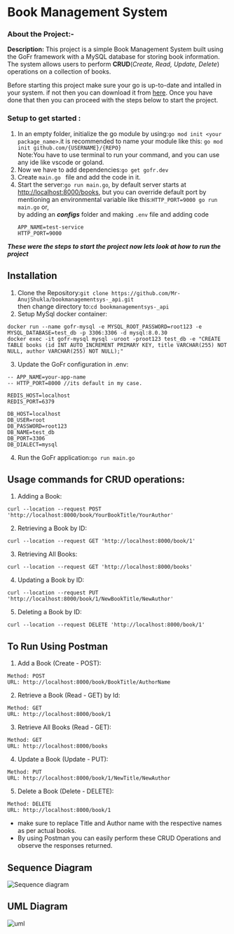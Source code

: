 # Book Management System

### About the Project:-
**Description:** This project is a simple Book Management System built using the GoFr framework with a MySQL database for storing book information.
The system allows users to perform **CRUD**(_Create, Read, Update, Delete_) operations on a collection of books.

Before starting this project make sure your go is up-to-date and intalled in your system.
if not then you can download it from [here](https://go.dev/).
Once you have done that then you can proceed with the steps below to start the project.

### Setup to get started :
1. In an empty folder, initialize the go module by using:`go mod init <your package_name>`.it is recommended to name your module like this: `go mod init github.com/{USERNAME}/{REPO}`<br>
Note:You have to use terminal to run your command, and you can use any ide like vscode or goland.<br>
2. Now we have to add dependencies:`go get gofr.dev`
3. Create `main.go ` file and add the code in it.
4. Start the server:`go run main.go`, by default server starts at [http://localhost:8000/books](http://localhost:8000/books), but you can override default port by mentioning an environmental variable
like this:`HTTP_PORT=9000 go run main.go`
 or,<br>
by adding an **_configs_** folder and making `.env` file and adding code
    ```
    APP_NAME=test-service
    HTTP_PORT=9000
    ```
   
**_These were the steps to start the project now lets look at how to run the project_**

## Installation
1. Clone the Repository:`git clone https://github.com/Mr-AnujShukla/bookmanagementsys-_api.git`<br>then change directory to:`cd bookmanagementsys-_api`
2. Setup MySql docker container:
```azure
docker run --name gofr-mysql -e MYSQL_ROOT_PASSWORD=root123 -e MYSQL_DATABASE=test_db -p 3306:3306 -d mysql:8.0.30
docker exec -it gofr-mysql mysql -uroot -proot123 test_db -e "CREATE TABLE books (id INT AUTO_INCREMENT PRIMARY KEY, title VARCHAR(255) NOT NULL, author VARCHAR(255) NOT NULL);"
```
3. Update the GoFr configuration in .env:
```azure
-- APP_NAME=your-app-name
-- HTTP_PORT=8000 //its default in my case.

REDIS_HOST=localhost
REDIS_PORT=6379

DB_HOST=localhost
DB_USER=root
DB_PASSWORD=root123
DB_NAME=test_db
DB_PORT=3306
DB_DIALECT=mysql

```
4. Run the GoFr application:`go run main.go`

## Usage commands for CRUD operations:
1. Adding a Book:
```azure
curl --location --request POST 'http://localhost:8000/book/YourBookTitle/YourAuthor'
```
2. Retrieving a Book by ID:
```azure
curl --location --request GET 'http://localhost:8000/book/1'
```
3. Retrieving All Books:
```azure
curl --location --request GET 'http://localhost:8000/books'
```
4. Updating a Book by ID:
```azure
curl --location --request PUT 'http://localhost:8000/book/1/NewBookTitle/NewAuthor'
``` 
5. Deleting a Book by ID:
```azure
curl --location --request DELETE 'http://localhost:8000/book/1'
```
## To Run Using Postman
1. Add a Book (Create - POST):
```azure
Method: POST
URL: http://localhost:8000/book/BookTitle/AuthorName
```
2. Retrieve a Book (Read - GET) by Id:
```azure
Method: GET
URL: http://localhost:8000/book/1
```
3.  Retrieve All Books (Read - GET):
```azure
Method: GET
URL: http://localhost:8000/books
```
4. Update a Book (Update - PUT):
```azure
Method: PUT
URL: http://localhost:8000/book/1/NewTitle/NewAuthor
```
5. Delete a Book (Delete - DELETE):
```azure
Method: DELETE
URL: http://localhost:8000/book/1
```
- make sure to replace Title and Author name with the respective names as per actual books.
- By using Postman you can easily perform these CRUD Operations and observe the responses returned.

## Sequence Diagram


![Sequence diagram](https://drive.google.com/uc?export=view&id=1HSJQBUgQhE98bV1flLF12RiMRDS8XF3c)


## UML Diagram
![uml](https://drive.google.com/uc?export=view&id=1rNxBkTblBcAVrdWEPPElsnpIjwf41Tfh)
